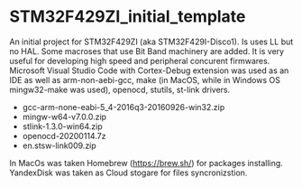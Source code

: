 # STM32F429ZI_initial_template

An initial project for STM32F429ZI (aka STM32F429I-Disco1). Is uses LL but no HAL. Some macroses that use Bit Band machinery are added. It is very useful for developing high speed and peripheral concurent firmwares.
Microsoft Visual Studio Code with Cortex-Debug extension was used as an IDE as well as arm-non-aebi-gcc, make (in MacOS, while in Windows OS mingw32-make was used), openocd, stutils, st-link drivers.

- gcc-arm-none-eabi-5_4-2016q3-20160926-win32.zip
- mingw-w64-v7.0.0.zip
- stlink-1.3.0-win64.zip
- openocd-20200114.7z
- en.stsw-link009.zip

In MacOs was taken Homebrew (https://brew.sh/) for packages installing.
YandexDisk was taken as Cloud stogare for files syncronizstion.
